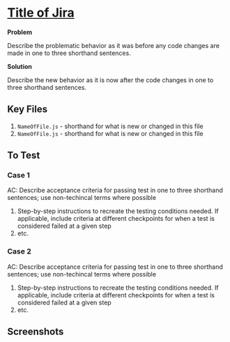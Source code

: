 # [Title of Jira](link-to-jira)

**Problem**

Describe the problematic behavior as it was before any code changes are made in one to three shorthand sentences.

**Solution**

Describe the new behavior as it is now after the code changes in one to three shorthand sentences.

## Key Files

1. `NameOfFile.js` - shorthand for what is new or changed in this file
2. `NameOfFile.js` - shorthand for what is new or changed in this file

## To Test

### Case 1

AC: Describe acceptance criteria for passing test in one to three shorthand sentences; use non-techincal terms where possible

1. Step-by-step instructions to recreate the testing conditions needed. If applicable, include criteria at different checkpoints for when a test is considered failed at a given step
2. etc.

### Case 2

AC: Describe acceptance criteria for passing test in one to three shorthand sentences; use non-techincal terms where possible

1. Step-by-step instructions to recreate the testing conditions needed. If applicable, include criteria at different checkpoints for when a test is considered failed at a given step
2. etc.

## Screenshots
